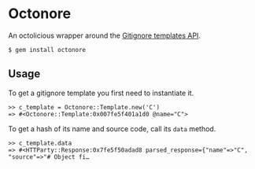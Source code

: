 Octonore
========

An octolicious wrapper around the [Gitignore templates API](http://developer.github.com/v3/gitignore/).

    $ gem install octonore


Usage
-----

To get a gitignore template you first need to instantiate it.

    >> c_template = Octonore::Template.new('C')
    => #<Octonore::Template:0x007fe5f401a1d0 @name="C">

To get a hash of its name and source code, call its `data` method.

    >> c_template.data
    => #<HTTParty::Response:0x7fe5f50adad8 parsed_response={"name"=>"C", "source"=>"# Object fi…